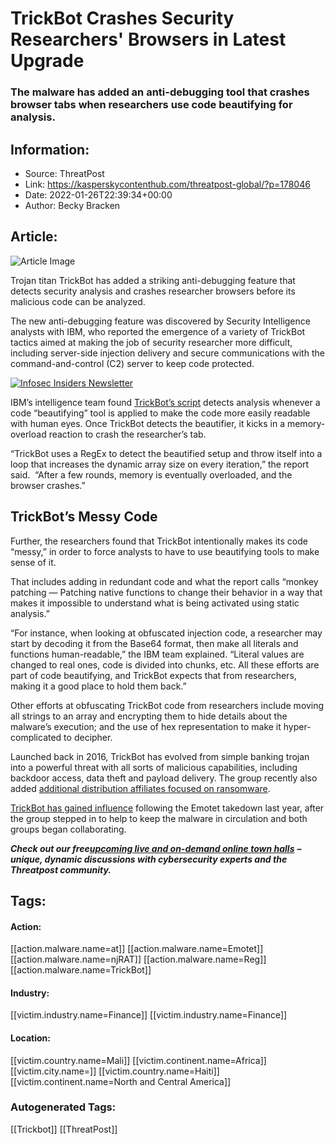 # TrickBot Crashes Security Researchers' Browsers in Latest Upgrade
### The malware has added an anti-debugging tool that crashes browser tabs when researchers use code beautifying for analysis.

## Information:
+ Source: ThreatPost
+ Link: https://kasperskycontenthub.com/threatpost-global/?p=178046
+ Date: 2022-01-26T22:39:34+00:00
+ Author: Becky Bracken


## Article:
![Article Image](https://media.threatpost.com/wp-content/uploads/sites/103/2021/02/17094252/masslogger.jpg)

Trojan titan TrickBot has added a striking anti-debugging feature that detects security analysis and crashes researcher browsers before its malicious code can be analyzed.


The new anti-debugging feature was discovered by Security Intelligence analysts with IBM, who reported the emergence of a variety of TrickBot tactics aimed at making the job of security researcher more difficult, including server-side injection delivery and secure communications with the command-and-control (C2) server to keep code protected.


[![Infosec Insiders Newsletter](https://media.threatpost.com/wp-content/uploads/sites/103/2021/07/10165815/infosec_insiders_in_article_promo.png)](https://threatpost.com/infosec-insider-subscription-page/?utm_source=ART&utm_medium=ART&utm_campaign=InfosecInsiders_Newsletter_Promo/)


IBM’s intelligence team found [TrickBot’s script](https://threatpost.com/trickbot-malware-virtual-desktop-espionage/167789/) detects analysis whenever a code “beautifying” tool is applied to make the code more easily readable with human eyes. Once TrickBot detects the beautifier, it kicks in a memory-overload reaction to crash the researcher’s tab.


“TrickBot uses a RegEx to detect the beautified setup and throw itself into a loop that increases the dynamic array size on every iteration,” the report said.  “After a few rounds, memory is eventually overloaded, and the browser crashes.”


**TrickBot’s Messy Code**
-------------------------


Further, the researchers found that TrickBot intentionally makes its code “messy,” in order to force analysts to have to use beautifying tools to make sense of it.


That includes adding in redundant code and what the report calls “monkey patching — Patching native functions to change their behavior in a way that makes it impossible to understand what is being activated using static analysis.”


“For instance, when looking at obfuscated injection code, a researcher may start by decoding it from the Base64 format, then make all literals and functions human-readable,” the IBM team explained. “Literal values are changed to real ones, code is divided into chunks, etc. All these efforts are part of code beautifying, and TrickBot expects that from researchers, making it a good place to hold them back.”


Other efforts at obfuscating TrickBot code from researchers include moving all strings to an array and encrypting them to hide details about the malware’s execution; and the use of hex representation to make it hyper-complicated to decipher.


Launched back in 2016, TrickBot has evolved from simple banking trojan into a powerful threat with all sorts of malicious capabilities, including backdoor access, data theft and payload delivery. The group recently also added [additional distribution affiliates focused on ransomware](https://threatpost.com/trickbot-cybercrime-elite-affiliates/175510/).


[TrickBot has gained influence](https://threatpost.com/emotet-resurfaces-trickbot/176362/) following the Emotet takedown last year, after the group stepped in to help to keep the malware in circulation and both groups began collaborating.


***Check out our free***[***upcoming live and on-demand online town halls***](https://threatpost.com/category/webinars/) ***– unique, dynamic discussions with cybersecurity experts and the Threatpost community.***





## Tags:

#### Action:
[[action.malware.name=at]] [[action.malware.name=Emotet]] [[action.malware.name=njRAT]] [[action.malware.name=Reg]] [[action.malware.name=TrickBot]]

#### Industry:
[[victim.industry.name=Finance]] [[victim.industry.name=Finance]]

#### Location:
[[victim.country.name=Mali]] [[victim.continent.name=Africa]] [[victim.city.name=]] [[victim.country.name=Haiti]] [[victim.continent.name=North and Central America]]

### Autogenerated Tags:
[[Trickbot]] [[ThreatPost]]

